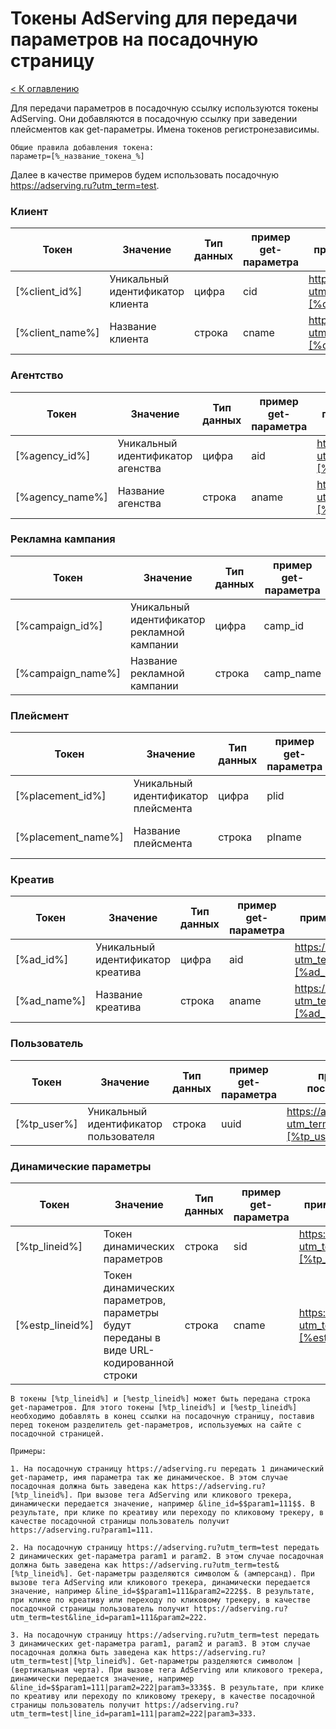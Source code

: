 # Токены AdServing для передачи параметров на посадочную страницу

[< К оглавлению](README.md)

Для передачи параметров в посадочную ссылку используются токены AdServing. Они добавляются в посадочную ссылку при заведении плейсментов как get-параметры. Имена токенов регистронезависимы.

    Общие правила добавления токена:
    параметр=[%_название_токена_%]

Далее в качестве примеров будем использовать посадочную https://adserving.ru?utm_term=test.

### Клиент

|Токен|Значение|Тип данных|пример get-параметра|пример посадочной|
|---|---|---|---|---|
[%client_id%]|Уникальный идентификатор клиента|цифра|cid|https://adserving.ru?utm_term=test&cid=[%client_id%]|
[%client_name%]|Название клиента|строка|cname|https://adserving.ru?utm_term=test&cname=[%client_name%]|

### Агентство

|Токен|Значение|Тип данных|пример get-параметра|пример посадочной|
|---|---|---|---|---|
[%agency_id%]|Уникальный идентификатор агенства|цифра|aid|https://adserving.ru?utm_term=test&aid=[%agency_id%]|
[%agency_name%]|Название агенства|строка|aname|https://adserving.ru?utm_term=test&aname=[%agency_name%]|

### Рекламна кампания

|Токен|Значение|Тип данных|пример get-параметра|пример посадочной|
|---|---|---|---|---|
[%campaign_id%]|Уникальный идентификатор рекламной кампании|цифра|camp_id|https://adserving.ru?utm_term=test&camp_id=[%campaign_id%]|
[%campaign_name%]|Название рекламной кампании|строка|camp_name|https://adserving.ru?utm_term=test&camp_name=[%campaign_name%]|

### Плейсмент

|Токен|Значение|Тип данных|пример get-параметра|пример посадочной|
|---|---|---|---|---|
[%placement_id%]|Уникальный идентификатор плейсмента|цифра|plid|https://adserving.ru?utm_term=test&plid=[%placement_id%]|
[%placement_name%]|Название плейсмента|строка|plname|https://adserving.ru?utm_term=test&plname=[%placement_name%]|

### Креатив

|Токен|Значение|Тип данных|пример get-параметра|пример посадочной|
|---|---|---|---|---|
[%ad_id%]|Уникальный идентификатор креатива|цифра|aid|https://adserving.ru?utm_term=test&aid=[%ad_id%]|
[%ad_name%]|Название креатива|строка|aname|https://adserving.ru?utm_term=test&aname=[%ad_name%]|

### Пользователь

|Токен|Значение|Тип данных|пример get-параметра|пример посадочной|
|---|---|---|---|---|
[%tp_user%]|Уникальный идентификатор пользователя|строка|uuid|https://adserving.ru?utm_term=test&uuid=[%tp_user%]|

### Динамические параметры

|Токен|Значение|Тип данных|пример get-параметра|пример посадочной|
|---|---|---|---|---|
[%tp_lineid%]|Токен динамических параметров|строка|sid|https://adserving.ru?utm_term=test&sid=[%tp_lineid%]|
[%estp_lineid%]|Токен динамических параметров, параметры будут переданы в виде URL-кодированной строки|строка|cname|https://adserving.ru?utm_term=test&cname=[%estp_lineid%]|

    В токены [%tp_lineid%] и [%estp_lineid%] может быть передана строка get-параметров. Для этого токены [%tp_lineid%] и [%estp_lineid%] необходимо добавлять в конец ссылки на посадочную страницу, поставив перед токеном разделитель get-параметров, используемых на сайте с посадочной страницей.

    Примеры:

    1. На посадочную страницу https://adserving.ru передать 1 динамический get-параметр, имя параметра так же динамическое. В этом случае посадочная должна быть заведена как https://adserving.ru?[%tp_lineid%]. При вызове тега AdServing или кликового трекера, динамически передается значение, например &line_id=$$param1=111$$. В результате, при клике по креативу или переходу по кликовому трекеру, в качестве посадочной страницы пользователь получит https://adserving.ru?param1=111.

    2. На посадочную страницу https://adserving.ru?utm_term=test передать 2 динамических get-параметра param1 и param2. В этом случае посадочная должна быть заведена как https://adserving.ru?utm_term=test&[%tp_lineid%]. Get-параметры разделяются символом & (амперсанд). При вызове тега AdServing или кликового трекера, динамически передается значение, например &line_id=$$param1=111&param2=222$$. В результате, при клике по креативу или переходу по кликовому трекеру, в качестве посадочной страницы пользователь получит https://adserving.ru?utm_term=test&line_id=param1=111&param2=222.

    3. На посадочную страницу https://adserving.ru?utm_term=test передать 3 динамических get-параметра param1, param2 и param3. В этом случае посадочная должна быть заведена как https://adserving.ru?utm_term=test|[%tp_lineid%]. Get-параметры разделяются символом | (вертикальная черта). При вызове тега AdServing или кликового трекера, динамически передается значение, например &line_id=$$param1=111|param2=222|param3=333$$. В результате, при клике по креативу или переходу по кликовому трекеру, в качестве посадочной страницы пользователь получит https://adserving.ru?utm_term=test|line_id=param1=111|param2=222|param3=333.

